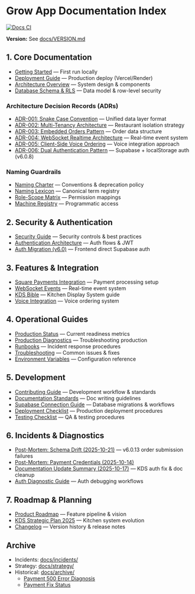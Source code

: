 # Grow App Documentation Index

[![Docs CI](https://github.com/mikeyoung304/July25/actions/workflows/docs-ci.yml/badge.svg)](https://github.com/mikeyoung304/July25/actions/workflows/docs-ci.yml)

**Version:** See [docs/VERSION.md](./docs/VERSION.md)

## 1. Core Documentation
- [Getting Started](./docs/GETTING_STARTED.md) — First run locally
- [Deployment Guide](./docs/DEPLOYMENT.md) — Production deploy (Vercel/Render)
- [Architecture Overview](./docs/ARCHITECTURE.md) — System design & components
- [Database Schema & RLS](./docs/DATABASE.md) — Data model & row-level security

### Architecture Decision Records (ADRs)
- [ADR-001: Snake Case Convention](./docs/ADR-001-snake-case-convention.md) — Unified data layer format
- [ADR-002: Multi-Tenancy Architecture](./docs/ADR-002-multi-tenancy-architecture.md) — Restaurant isolation strategy
- [ADR-003: Embedded Orders Pattern](./docs/ADR-003-embedded-orders-pattern.md) — Order data structure
- [ADR-004: WebSocket Realtime Architecture](./docs/ADR-004-websocket-realtime-architecture.md) — Real-time event system
- [ADR-005: Client-Side Voice Ordering](./docs/ADR-005-client-side-voice-ordering.md) — Voice integration approach
- [ADR-006: Dual Authentication Pattern](./docs/ADR-006-dual-authentication-pattern.md) — Supabase + localStorage auth (v6.0.8)

### Naming Guardrails
- [Naming Charter](./docs/naming/NAMING_CHARTER.md) — Conventions & deprecation policy
- [Naming Lexicon](./docs/naming/LEXICON.md) — Canonical term registry
- [Role-Scope Matrix](./docs/naming/ROLE_SCOPE_MATRIX.md) — Permission mappings
- [Machine Registry](./docs/naming/lexicon.json) — Programmatic access

## 2. Security & Authentication
- [Security Guide](./docs/SECURITY.md) — Security controls & best practices
- [Authentication Architecture](./docs/AUTHENTICATION_ARCHITECTURE.md) — Auth flows & JWT
- [Auth Migration (v6.0)](./docs/MIGRATION_V6_AUTH.md) — Frontend direct Supabase auth

## 3. Features & Integration
- [Square Payments Integration](./docs/SQUARE_INTEGRATION.md) — Payment processing setup
- [WebSocket Events](./docs/WEBSOCKET_EVENTS.md) — Real-time event system
- [KDS Bible](./docs/KDS-BIBLE.md) — Kitchen Display System guide
- [Voice Integration](./server/src/voice/INTEGRATION.md) — Voice ordering system

## 4. Operational Guides
- [Production Status](./docs/PRODUCTION_STATUS.md) — Current readiness metrics
- [Production Diagnostics](./docs/PRODUCTION_DIAGNOSTICS.md) — Troubleshooting production
- [Runbooks](./docs/RUNBOOKS.md) — Incident response procedures
- [Troubleshooting](./docs/TROUBLESHOOTING.md) — Common issues & fixes
- [Environment Variables](./docs/ENVIRONMENT.md) — Configuration reference

## 5. Development
- [Contributing Guide](./docs/CONTRIBUTING.md) — Development workflow & standards
- [Documentation Standards](./docs/DOCUMENTATION_STANDARDS.md) — Doc writing guidelines
- [Supabase Connection Guide](./docs/SUPABASE_CONNECTION_GUIDE.md) — Database migrations & workflows
- [Deployment Checklist](./docs/DEPLOYMENT_CHECKLIST.md) — Production deployment procedures
- [Testing Checklist](./docs/TESTING_CHECKLIST.md) — QA & testing procedures

## 6. Incidents & Diagnostics
- [Post-Mortem: Schema Drift (2025-10-21)](./docs/POST_MORTEM_SCHEMA_DRIFT_2025-10-21.md) — v6.0.13 order submission failures
- [Post-Mortem: Payment Credentials (2025-10-14)](./docs/POST_MORTEM_PAYMENT_CREDENTIALS_2025-10-14.md)
- [Documentation Update Summary (2025-10-17)](./docs/DOCUMENTATION_UPDATE_SUMMARY_2025-10-17.md) — KDS auth fix & doc cleanup
- [Auth Diagnostic Guide](./docs/AUTH_DIAGNOSTIC_GUIDE.md) — Auth debugging workflows

## 7. Roadmap & Planning
- [Product Roadmap](./docs/ROADMAP.md) — Feature pipeline & vision
- [KDS Strategic Plan 2025](./docs/strategy/KDS_STRATEGIC_PLAN_2025.md) — Kitchen system evolution
- [Changelog](./docs/CHANGELOG.md) — Version history & release notes

## Archive
- Incidents: [docs/incidents/](./docs/incidents/)
- Strategy: [docs/strategy/](./docs/strategy/)
- Historical: [docs/archive/](./docs/archive/)
  - [Payment 500 Error Diagnosis](./docs/archive/PAYMENT_500_ERROR_DIAGNOSIS.md)
  - [Payment Fix Status](./docs/archive/PAYMENT_FIX_STATUS.md)
